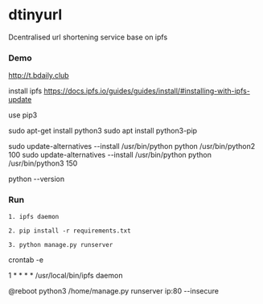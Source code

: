 # dtinyurl
Dcentralised url shortening service base on ipfs


### Demo

http://t.bdaily.club


install ipfs https://docs.ipfs.io/guides/guides/install/#installing-with-ipfs-update

use pip3

sudo apt-get install python3
sudo apt install python3-pip

sudo update-alternatives --install /usr/bin/python python /usr/bin/python2 100
sudo update-alternatives --install /usr/bin/python python /usr/bin/python3 150

 
python --version



### Run

    1. ipfs daemon
    
    2. pip install -r requirements.txt
    
    3. python manage.py runserver

crontab -e


1 * * * * /usr/local/bin/ipfs daemon 


@reboot python3 /home/manage.py runserver ip:80 --insecure
